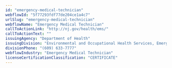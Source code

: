 ```yaml
---
id: "emergency-medical-technician"
webflowId: "5f77293fdf77de204ce1a4c7"
urlSlug: "emergency-medical-technician"
webflowName: "Emergency Medical Technician"
callToActionLink: "http://nj.gov/health/ems/"
callToActionText: ""
issuingAgency: "Department of Health"
issuingDivision: "Environmental and Occupational Health Services, Emergency Response Coordination"
divisionPhone: "(609) 633-7777"
webflowIndustry: "Emergency Medical Technician"
licenseCertificationClassification: "CERTIFICATE"
---
```

